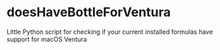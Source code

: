 # doesHaveBottleForVentura
Little Python script for checking if your current installed formulas have support for macOS Ventura
